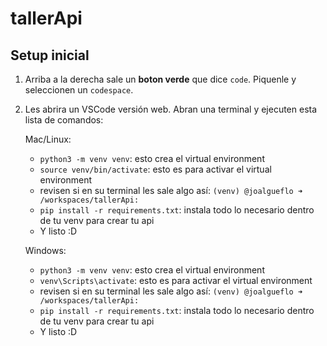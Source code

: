 # tallerApi

## Setup inicial

1. Arriba a la derecha sale un **boton verde** que dice `code`. Piquenle y seleccionen un `codespace`.
2. Les abrira un VSCode versión web. Abran una terminal y ejecuten esta lista de comandos:

   Mac/Linux:
   - `python3 -m venv venv`: esto crea el virtual environment
   - `source venv/bin/activate`: esto es para activar el virtual environment
   - revisen si en su terminal les sale algo así: `(venv) @joalgueflo ➜ /workspaces/tallerApi:`
   - `pip install -r requirements.txt`: instala todo lo necesario dentro de tu venv para crear tu api
   - Y listo :D


   Windows:
   - `python3 -m venv venv`: esto crea el virtual environment
   - `venv\Scripts\activate`: esto es para activar el virtual environment
   - revisen si en su terminal les sale algo así: `(venv) @joalgueflo ➜ /workspaces/tallerApi:`
   - `pip install -r requirements.txt`: instala todo lo necesario dentro de tu venv para crear tu api
   - Y listo :D
